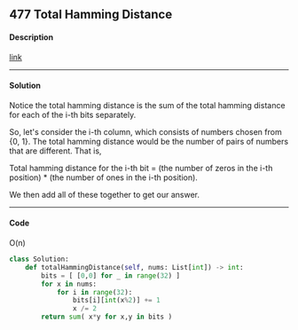 ## 477 Total Hamming Distance

#### Description

[link](https://leetcode.com/problems/total-hamming-distance/)

---

#### Solution

Notice the total hamming distance is the sum of the total hamming distance for each of the i-th bits separately.

So, let's consider the i-th column, which consists of numbers chosen from {0, 1}. The total hamming distance would be the number of pairs of numbers that are different. That is,

Total hamming distance for the i-th bit =
(the number of zeros in the i-th position) *
(the number of ones in the i-th position).

We then add all of these together to get our answer.

---

#### Code

O(n)

```python
class Solution:
    def totalHammingDistance(self, nums: List[int]) -> int:
        bits = [ [0,0] for _ in range(32) ]
        for x in nums:
            for i in range(32):
                bits[i][int(x%2)] += 1
                x /= 2
        return sum( x*y for x,y in bits )
```
